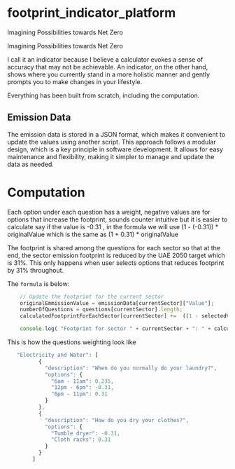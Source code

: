 # footprint_indicator_platform
Imagining Possibilities towards Net Zero

Imagining Possibilities towards Net Zero

I call it an indicator because I believe a calculator evokes a sense of accuracy that may not be achievable. An indicator, on the other hand, shows where you currently stand in a more holistic manner and gently prompts you to make changes in your lifestyle.

Everything has been built from scratch, including the computation.

## Emission Data
The emission data is stored in a JSON format, which makes it convenient to update the values using another script. This approach follows a modular design, which is a key principle in software development. It allows for easy maintenance and flexibility, making it simpler to manage and update the data as needed.

# Computation
Each option under each question has a weight,  negative values are for options that increase the footprint, sounds counter intuitive but it is easier to calculate
say if the value is -0.31 , in the formula we will use (1 - (-0.31)) * originalValue which is the same as (1 + 0.31) * originalValue

The footprint is shared among the questions for each sector so that at the end, the sector emission footprint 
is reduced by the UAE 2050 target which is 31%. This only happens when user selects options that reduces footprint by 31% throughout.

The `formula` is below:

```javascript
    // Update the footprint for the current sector
    originalEmmissionValue = emissionData[currentSector]["Value"];
    numberOfQuestions = questions[currentSector].length;
    calculatedFootprintForEachSector[currentSector] +=  ((1 - selectedValue)/ numberOfQuestions) * originalEmmissionValue;

    console.log( "Footprint for sector " + currentSector + ": " + calculatedFootprintForEachSector[currentSector]);
```

This is how the questions weighting look like

```javascript
   "Electricity and Water": [
          {
            "description": "When do you normally do your laundry?",
            "options": {
              "6am - 11am": 0.235,
              "12pm - 6pm": -0.31,
              "6pm - 11pm": 0.31
            }
          },
          {
            "description": "How do you dry your clothes?",
            "options": {
              "Tumble dryer": -0.31,
              "Cloth racks": 0.31
            }
          }
        ]
```
